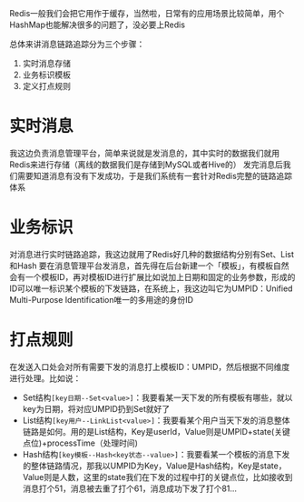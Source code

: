 Redis一般我们会把它用作于缓存，当然啦，日常有的应用场景比较简单，用个HashMap也能解决很多的问题了，没必要上Redis

总体来讲消息链路追踪分为三个步骤：
1. 实时消息存储
2. 业务标识模板
3. 定义打点规则
# 实时消息

我这边负责消息管理平台，简单来说就是发消息的，其中实时的数据我们就用Redis来进行存储（离线的数据我们是存储到MySQL或者Hive的）
发完消息后我们需要知道消息有没有下发成功，于是我们系统有一套针对Redis完整的链路追踪体系
# 业务标识

对消息进行实时链路追踪，我这边就用了Redis好几种的数据结构分别有Set、List和Hash
要在消息管理平台发消息，首先得在后台新建一个「模板」，有模板自然会有一个模板ID，再对模板ID进行扩展比如说加上日期和固定的业务参数，形成的ID可以唯一标识某个模板的下发链路，在系统上，我这边叫它为UMPID：Unified Multi-Purpose Identification唯一的多用途的身份ID
# 打点规则

在发送入口处会对所有需要下发的消息打上模板ID：UMPID，然后根据不同维度进行处理。比如说：

- Set结构`[key日期--Set<value>]`：我要看某一天下发的所有模板有哪些，就以key为日期，将对应UMPID扔到Set就好了
- List结构`[key用户--LinkList<value>]`：我要看某个用户当天下发的消息整体链路是如何。用的是List结构，Key是userId，Value则是UMPID+state(关键点位)+processTime（处理时间)
- Hash结构`[key模板--Hash<key状态--value>]`：我要看某一个模板的消息下发的整体链路情况，那我以UMPID为Key，Value是Hash结构，Key是state，Value则是人数，这里的state我们在下发的过程中打的关键点位，比如接收到消息打个51，消息被去重了打个61，消息成功下发了打个81…

